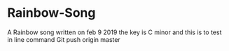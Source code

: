 # Rainbow-Song
A Rainbow song written on feb 9 2019
the key is C minor
and this is to test in line command Git push origin master


